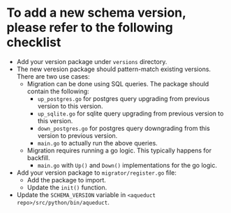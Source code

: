 # To add a new schema version, please refer to the following checklist
* Add your version package under `versions` directory.
* The new veresion package should pattern-match existing versions. There are two use cases:
    * Migration can be done using SQL queries. The package should contain the following:
        * `up_postgres.go` for postgres query upgrading from previous version to this version.
        * `up_sqlite.go` for sqlite query upgrading from previous version to this version.
        * `down_postgres.go` for postgres query downgrading from this version to previous version.
        * `main.go` to actually run the above queries.
    * Migration requires running a go logic. This typically happens for backfill.
        * `main.go` with `Up()` and `Down()` implementations for the go logic.
* Add your version package to `migrator/register.go` file:
    * Add the package to import.
    * Update the `init()` function.
* Update the `SCHEMA_VERSION` variable in `<aqueduct repo>/src/python/bin/aqueduct`.